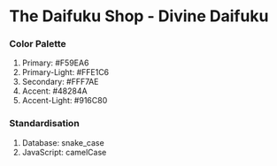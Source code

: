 # The Daifuku Shop - Divine Daifuku

### Color Palette
1. Primary: #F59EA6
2. Primary-Light: #FFE1C6
3. Secondary: #FFF7AE
4. Accent: #48284A
5. Accent-Light: #916C80

### Standardisation

1. Database: snake_case
2. JavaScript: camelCase